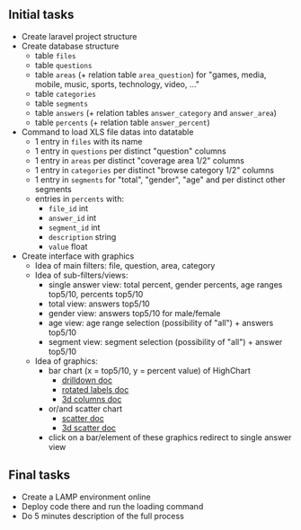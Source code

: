 ## Initial tasks

* Create laravel project structure
* Create database structure
  * table `files`
  * table `questions`
  * table `areas` (+ relation table `area_question`) for "games, media, mobile, music, sports, technology, video, ..."
  * table `categories`
  * table `segments`
  * table `answers` (+ relation tables `answer_category` and `answer_area`)
  * table `percents` (+ relation table `answer_percent`)
* Command to load XLS file datas into datatable
  * 1 entry in `files` with its name
  * 1 entry in `questions` per distinct "question" columns
  * 1 entry in `areas` per distinct "coverage area 1/2" columns
  * 1 entry in `categories` per distinct "browse category 1/2" columns
  * 1 entry in `segments` for "total", "gender", "age" and per distinct other segments
  * entries in `percents` with:
    * `file_id` int
    * `answer_id` int
    * `segment_id` int
    * `description` string
    * `value` float
* Create interface with graphics
  * Idea of main filters: file, question, area, category
  * Idea of sub-filters/views:
    * single answer view: total percent, gender percents, age ranges top5/10, percents top5/10
    * total view: answers top5/10
    * gender view: answers top5/10 for male/female
    * age view: age range selection (possibility of "all") + answers top5/10
    * segment view: segment selection (possibility of "all") + answer top5/10
  * Idea of graphics:
    * bar chart (x = top5/10, y = percent value) of HighChart
      * [drilldown doc](https://www.highcharts.com/demo/column-drilldown)
      * [rotated labels doc](https://www.highcharts.com/demo/column-rotated-labels)
      * [3d columns doc](https://www.highcharts.com/demo/3d-column-interactive)
    * or/and scatter chart
      * [scatter doc](https://www.highcharts.com/demo/scatter)
      * [3d scatter doc](https://www.highcharts.com/demo/3d-scatter-draggable)
    * click on a bar/element of these graphics redirect to single answer view

## Final tasks

* Create a LAMP environment online
* Deploy code there and run the loading command
* Do 5 minutes description of the full process